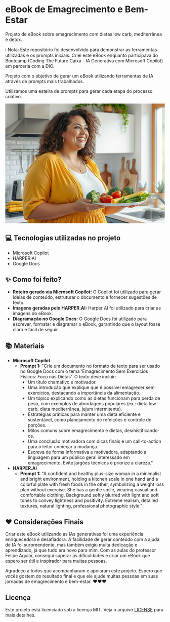 # eBook de Emagrecimento e Bem-Estar
Projeto de eBook sobre emagrecimento com dietas low carb, mediterrânea e detox.

ℹ️ Nota: Este repositório foi desenvolvido para demonstrar as ferramentas utilizadas e os prompts iniciais. Criei este eBook enquanto participava do Bootcamp (Coding The Future Caixa - IA Generativa com Microsoft Copilot) em parceria com a DIO.

Projeto com o objetivo de gerar um eBook utilizando ferramentas de IA através de prompts mais trabalhados.

Utilizamos uma esteira de prompts para gerar cada etapa do processo criativo.


![Capa do eBook](https://github.com/Lidianeamorim/eBook-Emagrecimento/blob/main/image.png?raw=true)

## 💻 Tecnologias utilizadas no projeto
- Microsoft Copilot
- HARPER.AI
- Google Docs

## ✨ Como foi feito?
- **Roteiro gerado via Microsoft Copilot:** O Copilot foi utilizado para gerar ideias de conteúdo, estruturar o documento e fornecer sugestões de texto.
- **Imagens geradas pelo HARPER.AI:** Harper AI foi utilizado para criar as imagens do eBook.
- **Diagramação no Google Docs:** O Google Docs foi utilizado para escrever, formatar e diagramar o eBook, garantindo que o layout fosse claro e fácil de seguir.

## 📚 Materiais
- **Microsoft Copilot**
  - **Prompt 1:** "Crie um documento no formato de texto para ser usado no Google Docs com o tema 'Emagrecimento Sem Exercícios Físicos: Foco nas Dietas'. O texto deve incluir:
    - Um título chamativo e motivador.
    - Uma introdução que explique que é possível emagrecer sem exercícios, destacando a importância da alimentação.
    - Um tópico explicando como as dietas funcionam para perda de peso, com exemplos de abordagens populares (ex.: dieta low carb, dieta mediterrânea, jejum intermitente).
    - Estratégias práticas para manter uma dieta eficiente e sustentável, como planejamento de refeições e controle de porções.
    - Mitos comuns sobre emagrecimento e dietas, desmistificando-os.
    - Uma conclusão motivadora com dicas finais e um call-to-action para o leitor começar a mudança.
    - Escreva de forma informativa e motivadora, adaptando a linguagem para um público geral interessado em emagrecimento. Evite jargões técnicos e priorize a clareza."
- **HARPER.AI**
  - **Prompt 1:** "A confident and healthy plus-size woman in a minimalist and bright environment, holding a kitchen scale in one hand and a colorful plate with fresh foods in the other, symbolizing a weight loss plan without exercise. She has a gentle smile, wearing casual and comfortable clothing. Background softly blurred with light and soft tones to convey lightness and positivity. Extreme realism, detailed textures, natural lighting, professional photographic style."

## ❤️ Considerações Finais
Criar este eBook utilizando as IAs generativas foi uma experiência enriquecedora e desafiadora. A facilidade de gerar conteúdo com a ajuda de IA foi surpreendente, mas também exigiu muita dedicação e aprendizado, já que tudo era novo para mim. Com as aulas do professor Felipe Aguiar, consegui superar as dificuldades e criar um eBook que espero ser útil e inspirador para muitas pessoas.

Agradeço a todos que acompanharam e apoiaram este projeto. Espero que vocês gostem do resultado final e que ele ajude muitas pessoas em suas jornadas de emagrecimento e bem-estar. ❤️❤️❤️

## Licença
Este projeto está licenciado sob a licença MIT. Veja o arquivo [LICENSE](./LICENSE) para mais detalhes.
